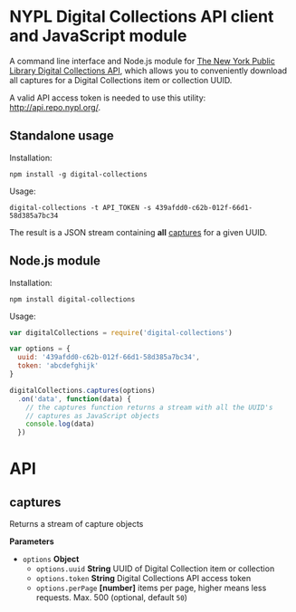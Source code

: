 # NYPL Digital Collections API client and JavaScript module

A command line interface and Node.js module for [The New York Public Library Digital Collections API](http://api.repo.nypl.org/), which allows you to conveniently download all captures for a Digital Collections item or collection UUID.

A valid API access token is needed to use this utility: http://api.repo.nypl.org/.

## Standalone usage

Installation:

    npm install -g digital-collections

Usage:

    digital-collections -t API_TOKEN -s 439afdd0-c62b-012f-66d1-58d385a7bc34

The result is a JSON stream containing __all__ [captures](http://api.repo.nypl.org/#api_method_1_doc) for a given UUID.

## Node.js module

Installation:

    npm install digital-collections

Usage:

```js
var digitalCollections = require('digital-collections')

var options = {
  uuid: '439afdd0-c62b-012f-66d1-58d385a7bc34',
  token: 'abcdefghijk'
}

digitalCollections.captures(options)
  .on('data', function(data) {
    // the captures function returns a stream with all the UUID's
    // captures as JavaScript objects
    console.log(data)
  })
```

# API

## captures

Returns a stream of capture objects

**Parameters**

-   `options` **Object**
    -   `options.uuid` **String** UUID of Digital Collection item or collection
    -   `options.token` **String** Digital Collections API access token
    -   `options.perPage` **[number]** items per page, higher means less requests. Max. 500 (optional, default `50`)

